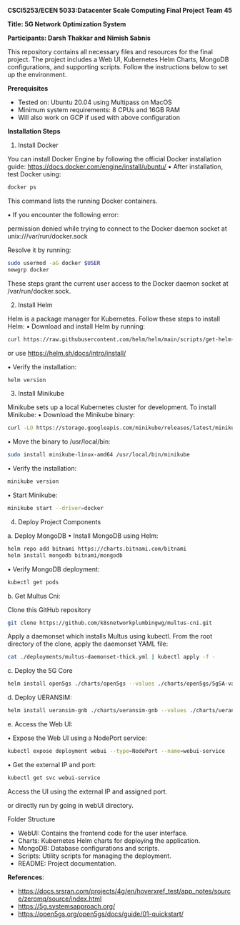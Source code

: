

__CSCI5253/ECEN 5033:Datacenter Scale Computing Final Project Team 45__

__Title: 5G Network Optimization System__

__Participants: Darsh Thakkar and Nimish Sabnis__

This repository contains all necessary files and resources for the final project. The project includes a Web UI, Kubernetes Helm Charts, MongoDB configurations, and supporting scripts. Follow the instructions below to set up the environment.

__Prerequisites__
*	Tested on: Ubuntu 20.04 using Multipass on MacOS
*	Minimum system requirements: 8 CPUs and 16GB RAM
*	Will also work on GCP if used with above configuration
  
__Installation Steps__

1. Install Docker

You can install Docker Engine by following the official Docker installation guide: https://docs.docker.com/engine/install/ubuntu/
	•	After installation, test Docker using:
```bash
docker ps
```

This command lists the running Docker containers.

•	If you encounter the following error:

permission denied while trying to connect to the Docker daemon socket at unix:///var/run/docker.sock

Resolve it by running:

 ```bash
 sudo usermod -aG docker $USER 
 newgrp docker
 ```
These steps grant the current user access to the Docker daemon socket at /var/run/docker.sock.

2. Install Helm

Helm is a package manager for Kubernetes. Follow these steps to install Helm:
•	Download and install Helm by running:

```bash
curl https://raw.githubusercontent.com/helm/helm/main/scripts/get-helm-3 | bash
```
or use https://helm.sh/docs/intro/install/



•	Verify the installation:
```bash
helm version
```
3. Install Minikube

Minikube sets up a local Kubernetes cluster for development. To install Minikube:
•	Download the Minikube binary:
```bash
curl -LO https://storage.googleapis.com/minikube/releases/latest/minikube-linux-amd64
```

•	Move the binary to /usr/local/bin:

```bash
sudo install minikube-linux-amd64 /usr/local/bin/minikube
```

•	Verify the installation:
```bash
minikube version
```

•	Start Minikube:

```bash
minikube start --driver=docker
```
4. Deploy Project Components

a. Deploy MongoDB
•	Install MongoDB using Helm:
```bash
helm repo add bitnami https://charts.bitnami.com/bitnami
helm install mongodb bitnami/mongodb
```

•	Verify MongoDB deployment:
```bash
kubectl get pods
```
b. Get Multus Cni:


Clone this GitHub repository
```bash
git clone https://github.com/k8snetworkplumbingwg/multus-cni.git
```
Apply a daemonset which installs Multus using kubectl. From the root directory of the clone, apply the daemonset YAML file:

```bash
cat ./deployments/multus-daemonset-thick.yml | kubectl apply -f -
```

c. Deploy the 5G Core
```bash
helm install open5gs ./charts/open5gs --values ./charts/open5gs/5gSA-values.yaml
```

d. Deploy UERANSIM:
```bash
helm install ueransim-gnb ./charts/ueransim-gnb --values ./charts/ueransim-gnb/gnb-ues-values.yaml
```

e. Access the Web UI:

•	Expose the Web UI using a NodePort service:
```bash
kubectl expose deployment webui --type=NodePort --name=webui-service
```

•	Get the external IP and port:
```bash
kubectl get svc webui-service
```

Access the UI using the external IP and assigned port.  

or directly run by going in webUI directory.


Folder Structure
*	WebUI: Contains the frontend code for the user interface.
*	Charts: Kubernetes Helm charts for deploying the application.
*	MongoDB: Database configurations and scripts.
*	Scripts: Utility scripts for managing the deployment.
*	README: Project documentation.

__References__:
* https://docs.srsran.com/projects/4g/en/hoverxref_test/app_notes/source/zeromq/source/index.html
* https://5g.systemsapproach.org/
* https://open5gs.org/open5gs/docs/guide/01-quickstart/



